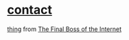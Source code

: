 # [contact](https://grosserly.github.io/contact/)

[thing](https://finalboss.org/public/thing/) from [The Final Boss of the Internet](https://finalboss.org/)
